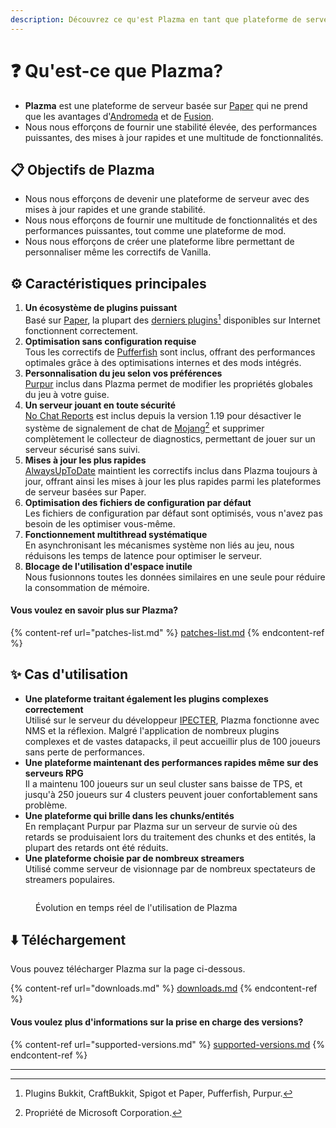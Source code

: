 ```yaml
---
description: Découvrez ce qu'est Plazma en tant que plateforme de serveur.
---
```


# ❓ Qu'est-ce que Plazma?

- **Plazma** est une plateforme de serveur basée sur [Paper](https://github.com/PaperMC/Paper) qui ne prend que les avantages d'[Andromeda](https://github.com/EarendelArchived/Andromeda) et de [Fusion](https://github.com/RuinedTechnologyUnify/Fusion).
- Nous nous efforçons de fournir une stabilité élevée, des performances puissantes, des mises à jour rapides et une multitude de fonctionnalités.

## 📋 Objectifs de Plazma <a href="#id-1" id="id-1"></a>

- Nous nous efforçons de devenir une plateforme de serveur avec des mises à jour rapides et une grande stabilité.
- Nous nous efforçons de fournir une multitude de fonctionnalités et des performances puissantes, tout comme une plateforme de mod.
- Nous nous efforçons de créer une plateforme libre permettant de personnaliser même les correctifs de Vanilla.

## ⚙️ Caractéristiques principales <a href="#id-2" id="id-2"></a>

1. **Un écosystème de plugins puissant**\
   Basé sur [Paper](https://github.com/PaperMC/Paper),
   la plupart des [derniers plugins](#user-content-fn-1)[^1] disponibles sur Internet fonctionnent correctement.
2. **Optimisation sans configuration requise**\
   Tous les correctifs de [Pufferfish](https://github.com/pufferfish-gg/Pufferfish) sont inclus,
   offrant des performances optimales grâce à des optimisations internes et des mods intégrés.
3. **Personnalisation du jeu selon vos préférences**\
   [Purpur](https://github.com/PurpurMC/Purpur) inclus dans Plazma permet de modifier
   les propriétés globales du jeu à votre guise.
4. **Un serveur jouant en toute sécurité**\
   [No Chat Reports](https://github.com/Aizistral-Studios/No-Chat-Reports) est inclus depuis la version 1.19 pour désactiver le
   système de signalement de chat de [Mojang](#user-content-fn-2)[^2] et supprimer complètement le collecteur de diagnostics, permettant de jouer sur un serveur sécurisé sans suivi.
5. **Mises à jour les plus rapides**\
   [AlwaysUpToDate](https://github.com/PlazmaMC/AlwaysUpToDate) maintient les correctifs inclus dans Plazma toujours à jour, offrant ainsi les mises à jour les plus rapides parmi les plateformes de serveur basées sur Paper.
6. **Optimisation des fichiers de configuration par défaut**\
   Les fichiers de configuration par défaut sont optimisés, vous n'avez pas besoin de les optimiser vous-même.
7. **Fonctionnement multithread systématique**\
   En asynchronisant les mécanismes système non liés au jeu, nous réduisons les temps de latence pour optimiser le serveur.
8. **Blocage de l'utilisation d'espace inutile**\
   Nous fusionnons toutes les données similaires en une seule pour réduire la consommation de mémoire.

#### Vous voulez en savoir plus sur Plazma? <a href="#etc-1" id="etc-1"></a>

{% content-ref url="patches-list.md" %}
[patches-list.md](patches-list.md)
{% endcontent-ref %}

## ✨ Cas d'utilisation <a href="#id-3" id="id-3"></a>

- **Une plateforme traitant également les plugins complexes correctement**\
  Utilisé sur le serveur du développeur [IPECTER](https://github.com/IPECTER), Plazma fonctionne avec NMS et la réflexion. Malgré l'application de nombreux plugins complexes et de vastes datapacks, il peut accueillir plus de 100 joueurs sans perte de performances.
- **Une plateforme maintenant des performances rapides même sur des serveurs RPG**\
  Il a maintenu 100 joueurs sur un seul cluster sans baisse de TPS, et jusqu'à 250 joueurs sur 4 clusters peuvent jouer confortablement sans problème.
- **Une plateforme qui brille dans les chunks/entités**\
  En remplaçant Purpur par Plazma sur un serveur de survie où des retards se produisaient lors du traitement des chunks et des entités, la plupart des retards ont été réduits.
- **Une plateforme choisie par de nombreux streamers**\
  Utilisé comme serveur de visionnage par de nombreux spectateurs de streamers populaires.

<figure>
   <img src="https://badge.plazmamc.org/internal/bstats" alt="">
   
   <figcaption><p>Évolution en temps réel de l'utilisation de Plazma</p></figcaption>
</figure>

## ⬇️ Téléchargement

Vous pouvez télécharger Plazma sur la page ci-dessous.

{% content-ref url="downloads.md" %}
[downloads.md](downloads.md)
{% endcontent-ref %}

#### Vous voulez plus d'informations sur la prise en charge des versions?

{% content-ref url="supported-versions.md" %}
[supported-versions.md](supported-versions.md)
{% endcontent-ref %}

***

[^1]: Plugins Bukkit, CraftBukkit, Spigot et Paper, Pufferfish, Purpur.

[^2]: Propriété de Microsoft Corporation.

[^3]: En désactivant le système de signalement de discussion, le chat est traité uniquement sur le serveur, ce qui empêche le suivi des discussions par Mojang.

[^4]: Temps pendant lequel le jeu se fige pour permettre au mécanisme système de fonctionner.

